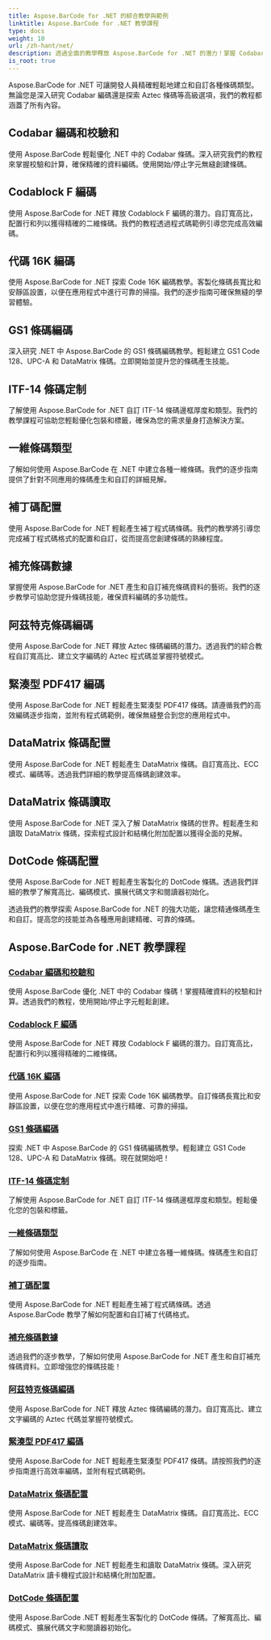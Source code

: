 ```yaml
---
title: Aspose.BarCode for .NET 的綜合教學與範例
linktitle: Aspose.BarCode for .NET 教學課程
type: docs
weight: 10
url: /zh-hant/net/
description: 透過全面的教學釋放 Aspose.BarCode for .NET 的潛力！掌握 Codabar 編碼、自訂 Codablock F、探索 Code 16K 等等。
is_root: true
---
```



Aspose.BarCode for .NET 可讓開發人員精確輕鬆地建立和自訂各種條碼類型。無論您是深入研究 Codabar 編碼還是探索 Aztec 條碼等高級選項，我們的教程都涵蓋了所有內容。

## Codabar 編碼和校驗和

使用 Aspose.BarCode 輕鬆優化 .NET 中的 Codabar 條碼。深入研究我們的教程來掌握校驗和計算，確保精確的資料編碼。使用開始/停止字元無縫創建條碼。

## Codablock F 編碼

使用 Aspose.BarCode for .NET 釋放 Codablock F 編碼的潛力。自訂寬高比，配置行和列以獲得精確的二維條碼。我們的教程透過程式碼範例引導您完成高效編碼。

## 代碼 16K 編碼

使用 Aspose.BarCode for .NET 探索 Code 16K 編碼教學。客製化條碼長寬比和安靜區設置，以便在應用程式中進行可靠的掃描。我們的逐步指南可確保無縫的學習體驗。

## GS1 條碼編碼

深入研究 .NET 中 Aspose.BarCode 的 GS1 條碼編碼教學。輕鬆建立 GS1 Code 128、UPC-A 和 DataMatrix 條碼。立即開始並提升您的條碼產生技能。

## ITF-14 條碼定制

了解使用 Aspose.BarCode for .NET 自訂 ITF-14 條碼邊框厚度和類型。我們的教學課程可協助您輕鬆優化包裝和標籤，確保為您的需求量身打造解決方案。

## 一維條碼類型

了解如何使用 Aspose.BarCode 在 .NET 中建立各種一維條碼。我們的逐步指南提供了針對不同應用的條碼產生和自訂的詳細見解。

## 補丁碼配置

使用 Aspose.BarCode for .NET 輕鬆產生補丁程式碼條碼。我們的教學將引導您完成補丁程式碼格式的配置和自訂，從而提高您創建條碼的熟練程度。

## 補充條碼數據

掌握使用 Aspose.BarCode for .NET 產生和自訂補充條碼資料的藝術。我們的逐步教學可協助您提升條碼技能，確保資料編碼的多功能性。

## 阿茲特克條碼編碼

使用 Aspose.BarCode for .NET 釋放 Aztec 條碼編碼的潛力。透過我們的綜合教程自訂寬高比、建立文字編碼的 Aztec 程式碼並掌握符號模式。

## 緊湊型 PDF417 編碼

使用 Aspose.BarCode for .NET 輕鬆產生緊湊型 PDF417 條碼。請遵循我們的高效編碼逐步指南，並附有程式碼範例，確保無縫整合到您的應用程式中。

## DataMatrix 條碼配置

使用 Aspose.BarCode for .NET 輕鬆產生 DataMatrix 條碼。自訂寬高比、ECC 模式、編碼等。透過我們詳細的教學提高條碼創建效率。

## DataMatrix 條碼讀取

使用 Aspose.BarCode for .NET 深入了解 DataMatrix 條碼的世界。輕鬆產生和讀取 DataMatrix 條碼，探索程式設計和結構化附加配置以獲得全面的見解。

## DotCode 條碼配置

使用 Aspose.BarCode for .NET 輕鬆產生客製化的 DotCode 條碼。透過我們詳細的教學了解寬高比、編碼模式、擴展代碼文字和閱讀器初始化。

透過我們的教學探索 Aspose.BarCode for .NET 的強大功能，讓您精通條碼產生和自訂。提高您的技能並為各種應用創建精確、可靠的條碼。
## Aspose.BarCode for .NET 教學課程
### [Codabar 編碼和校驗和](./codabar-encoding-and-checksum/)
使用 Aspose.BarCode 優化 .NET 中的 Codabar 條碼！掌握精確資料的校驗和計算。透過我們的教程，使用開始/停止字元輕鬆創建。
### [Codablock F 編碼](./codablock-f-encoding/)
使用 Aspose.BarCode for .NET 釋放 Codablock F 編碼的潛力。自訂寬高比，配置行和列以獲得精確的二維條碼。
### [代碼 16K 編碼](./code-16k-encoding/)
使用 Aspose.BarCode for .NET 探索 Code 16K 編碼教學。自訂條碼長寬比和安靜區設置，以便在您的應用程式中進行精確、可靠的掃描。
### [GS1 條碼編碼](./gs1-barcode-encoding/)
探索 .NET 中 Aspose.BarCode 的 GS1 條碼編碼教學。輕鬆建立 GS1 Code 128、UPC-A 和 DataMatrix 條碼。現在就開始吧！
### [ITF-14 條碼定制](./itf-14-barcode-customization/)
了解使用 Aspose.BarCode for .NET 自訂 ITF-14 條碼邊框厚度和類型。輕鬆優化您的包裝和標籤。
### [一維條碼類型](./one-dimensional-barcode-types/)
了解如何使用 Aspose.BarCode 在 .NET 中建立各種一維條碼。條碼產生和自訂的逐步指南。
### [補丁碼配置](./patch-code-configuration/)
使用 Aspose.BarCode for .NET 輕鬆產生補丁程式碼條碼。透過 Aspose.BarCode 教學了解如何配置和自訂補丁代碼格式。
### [補充條碼數據](./supplemental-barcode-data/)
透過我們的逐步教學，了解如何使用 Aspose.BarCode for .NET 產生和自訂補充條碼資料。立即增強您的條碼技能！
### [阿茲特克條碼編碼](./aztec-barcode-encoding/)
使用 Aspose.BarCode for .NET 釋放 Aztec 條碼編碼的潛力。自訂寬高比、建立文字編碼的 Aztec 代碼並掌握符號模式。
### [緊湊型 PDF417 編碼](./compact-pdf417-encoding/)
使用 Aspose.BarCode for .NET 輕鬆產生緊湊型 PDF417 條碼。請按照我們的逐步指南進行高效率編碼，並附有程式碼範例。
### [DataMatrix 條碼配置](./datamatrix-barcode-configuration/)
使用 Aspose.BarCode for .NET 輕鬆產生 DataMatrix 條碼。自訂寬高比、ECC 模式、編碼等。提高條碼創建效率。
### [DataMatrix 條碼讀取](./datamatrix-barcode-reading/)
使用 Aspose.BarCode for .NET 輕鬆產生和讀取 DataMatrix 條碼。深入研究 DataMatrix 讀卡機程式設計和結構化附加配置。
### [DotCode 條碼配置](./dotcode-barcode-configuration/)
使用 Aspose.BarCode .NET 輕鬆產生客製化的 DotCode 條碼。了解寬高比、編碼模式、擴展代碼文字和閱讀器初始化。